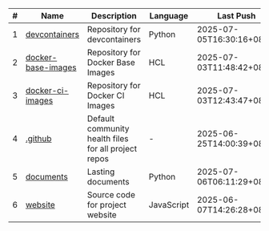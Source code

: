 |#|Name|Description|Language|Last Push|
|---|---|---|---|---|
|1|[devcontainers](https://github.com/dev1-sg/devcontainers)|Repository for devcontainers|Python|2025-07-05T16:30:16+08:00|
|2|[docker-base-images](https://github.com/dev1-sg/docker-base-images)|Repository for Docker Base Images|HCL|2025-07-03T11:48:42+08:00|
|3|[docker-ci-images](https://github.com/dev1-sg/docker-ci-images)|Repository for Docker CI Images|HCL|2025-07-03T12:43:47+08:00|
|4|[.github](https://github.com/dev1-sg/.github)|Default community health files for all project repos |-|2025-06-25T14:00:39+08:00|
|5|[documents](https://github.com/dev1-sg/documents)|Lasting documents|Python|2025-07-06T06:11:29+08:00|
|6|[website](https://github.com/dev1-sg/website)|Source code for project website|JavaScript|2025-06-07T14:26:28+08:00|

